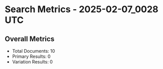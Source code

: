 # Search Metrics - 2025-02-07_0028 UTC

## Overall Metrics
- Total Documents: 10
- Primary Results: 0
- Variation Results: 0

